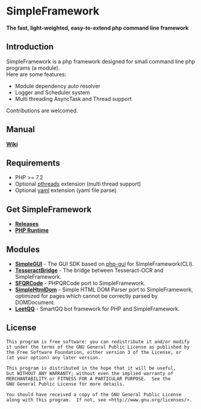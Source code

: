 SimpleFramework
===================
__The fast, light-weighted, easy-to-extend php command line framework__

Introduction
-------------
SimpleFramework is a php framework designed for small command line php programs (a module).<br>
Here are some features:

* Module dependency auto resolver
* Logger and Scheduler system
* Multi threading AsyncTask and Thread support

Contributions are welcomed.

Manual
-------------
__[Wiki](https://github.com/iTXTech/SimpleFramework/wiki)__

Requirements
-------------
* PHP >= 7.2
* Optional [pthreads](https://github.com/krakjoe/pthreads) extension (multi thread support)
* Optional [yaml](https://github.com/php/pecl-file_formats-yaml) extension (yaml file parse)

Get SimpleFramework
-------------
* __[Releases](https://github.com/iTXTech/SimpleFramework/releases)__
* __[PHP Runtime](https://itxtech.org/genisys/get/)__

Modules
-------------
* __[SimpleGUI](https://github.com/PeratX/SimpleGUI)__ - The GUI SDK based on [php-gui](https://github.com/gabrielrcouto/php-gui) for SimpleFramework(CLI).
* __[TesseractBridge](https://github.com/PeratX/TesseractBridge)__ - The bridge between Tesseract-OCR and SimpleFramework.
* __[SFQRCode](https://github.com/PeratX/SFQRCode)__ - PHPQRCode port to SimpleFramework.
* __[SimpleHtmlDom](https://github.com/PeratX/SimpleHtmlDom)__ - Simple HTML DOM Parser port to SimpleFramework, optimized for pages which cannot be correctly parsed by DOMDocument.
* __[LeetQQ](https://github.com/PhQAgent/LeetQQ)__ - SmartQQ bot framework for PHP and SimpleFramework.

License
-------------

	This program is free software: you can redistribute it and/or modify
	it under the terms of the GNU General Public License as published by
	the Free Software Foundation, either version 3 of the License, or
	(at your option) any later version.

	This program is distributed in the hope that it will be useful,
	but WITHOUT ANY WARRANTY; without even the implied warranty of
	MERCHANTABILITY or FITNESS FOR A PARTICULAR PURPOSE.  See the
	GNU General Public License for more details.

	You should have received a copy of the GNU General Public License
	along with this program.  If not, see <http://www.gnu.org/licenses/>.
